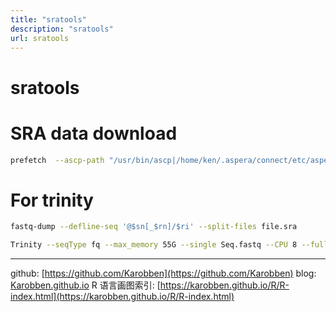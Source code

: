```yaml
---
title: "sratools"
description: "sratools"
url: sratools
---
```


# sratools

# SRA data download
```bash
prefetch  --ascp-path "/usr/bin/ascp|/home/ken/.aspera/connect/etc/asperaweb_id_dsa.putty" ERR025599
```
# For trinity
```bash
fastq-dump --defline-seq '@$sn[_$rn]/$ri' --split-files file.sra

Trinity --seqType fq --max_memory 55G --single Seq.fastq --CPU 8 --full_cleanup
```

---
github: [https://github.com/Karobben](https://github.com/Karobben)
blog: [Karobben.github.io](http://Karobben.github.io)
R 语言画图索引: [https://karobben.github.io/R/R-index.html](https://karobben.github.io/R/R-index.html)
